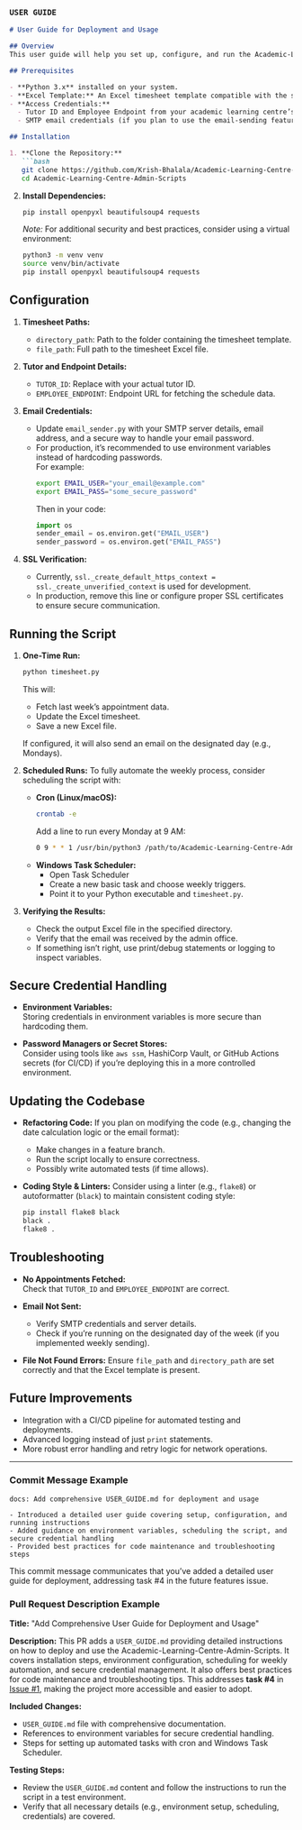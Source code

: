 ### `USER GUIDE`

```markdown
# User Guide for Deployment and Usage

## Overview
This user guide will help you set up, configure, and run the Academic-Learning-Centre-Admin-Scripts project smoothly in different environments. It covers installation steps, secure credential management, automated scheduling (e.g., weekly emailing), and best practices.

## Prerequisites

- **Python 3.x** installed on your system.
- **Excel Template:** An Excel timesheet template compatible with the script’s data formatting logic.
- **Access Credentials:**  
  - Tutor ID and Employee Endpoint from your academic learning centre’s scheduling system.
  - SMTP email credentials (if you plan to use the email-sending feature).

## Installation

1. **Clone the Repository:**
   ```bash
   git clone https://github.com/Krish-Bhalala/Academic-Learning-Centre-Admin-Scripts.git
   cd Academic-Learning-Centre-Admin-Scripts
   ```

2. **Install Dependencies:**
   ```bash
   pip install openpyxl beautifulsoup4 requests
   ```
   
   *Note:* For additional security and best practices, consider using a virtual environment:
   ```bash
   python3 -m venv venv
   source venv/bin/activate
   pip install openpyxl beautifulsoup4 requests
   ```

## Configuration

1. **Timesheet Paths:**
   - `directory_path`: Path to the folder containing the timesheet template.
   - `file_path`: Full path to the timesheet Excel file.

2. **Tutor and Endpoint Details:**
   - `TUTOR_ID`: Replace with your actual tutor ID.
   - `EMPLOYEE_ENDPOINT`: Endpoint URL for fetching the schedule data.

3. **Email Credentials:**
   - Update `email_sender.py` with your SMTP server details, email address, and a secure way to handle your email password.
   - For production, it’s recommended to use environment variables instead of hardcoding passwords.  
     For example:
     ```bash
     export EMAIL_USER="your_email@example.com"
     export EMAIL_PASS="some_secure_password"
     ```
     Then in your code:
     ```python
     import os
     sender_email = os.environ.get("EMAIL_USER")
     sender_password = os.environ.get("EMAIL_PASS")
     ```

4. **SSL Verification:**
   - Currently, `ssl._create_default_https_context = ssl._create_unverified_context` is used for development.
   - In production, remove this line or configure proper SSL certificates to ensure secure communication.

## Running the Script

1. **One-Time Run:**
   ```bash
   python timesheet.py
   ```
   This will:
   - Fetch last week’s appointment data.
   - Update the Excel timesheet.
   - Save a new Excel file.

   If configured, it will also send an email on the designated day (e.g., Mondays).

2. **Scheduled Runs:**
   To fully automate the weekly process, consider scheduling the script with:
   - **Cron (Linux/macOS):**
     ```bash
     crontab -e
     ```
     Add a line to run every Monday at 9 AM:
     ```bash
     0 9 * * 1 /usr/bin/python3 /path/to/Academic-Learning-Centre-Admin-Scripts/timesheet.py
     ```
   - **Windows Task Scheduler:**
     - Open Task Scheduler
     - Create a new basic task and choose weekly triggers.
     - Point it to your Python executable and `timesheet.py`.

3. **Verifying the Results:**
   - Check the output Excel file in the specified directory.
   - Verify that the email was received by the admin office.
   - If something isn’t right, use print/debug statements or logging to inspect variables.

## Secure Credential Handling

- **Environment Variables:**  
  Storing credentials in environment variables is more secure than hardcoding them.
  
- **Password Managers or Secret Stores:**  
  Consider using tools like `aws ssm`, HashiCorp Vault, or GitHub Actions secrets (for CI/CD) if you’re deploying this in a more controlled environment.

## Updating the Codebase

- **Refactoring Code:**
  If you plan on modifying the code (e.g., changing the date calculation logic or the email format):
  - Make changes in a feature branch.
  - Run the script locally to ensure correctness.
  - Possibly write automated tests (if time allows).

- **Coding Style & Linters:**
  Consider using a linter (e.g., `flake8`) or autoformatter (`black`) to maintain consistent coding style:
  ```bash
  pip install flake8 black
  black .
  flake8 .
  ```

## Troubleshooting

- **No Appointments Fetched:**  
  Check that `TUTOR_ID` and `EMPLOYEE_ENDPOINT` are correct.
  
- **Email Not Sent:**
  - Verify SMTP credentials and server details.
  - Check if you’re running on the designated day of the week (if you implemented weekly sending).

- **File Not Found Errors:**
  Ensure `file_path` and `directory_path` are set correctly and that the Excel template is present.

## Future Improvements

- Integration with a CI/CD pipeline for automated testing and deployments.
- Advanced logging instead of just `print` statements.
- More robust error handling and retry logic for network operations.

---

### Commit Message Example

```
docs: Add comprehensive USER_GUIDE.md for deployment and usage

- Introduced a detailed user guide covering setup, configuration, and running instructions
- Added guidance on environment variables, scheduling the script, and secure credential handling
- Provided best practices for code maintenance and troubleshooting steps
```

This commit message communicates that you’ve added a detailed user guide for deployment, addressing task #4 in the future features issue.

### Pull Request Description Example

**Title:**
"Add Comprehensive User Guide for Deployment and Usage"

**Description:**
This PR adds a `USER_GUIDE.md` providing detailed instructions on how to deploy and use the Academic-Learning-Centre-Admin-Scripts. It covers installation steps, environment configuration, scheduling for weekly automation, and secure credential management. It also offers best practices for code maintenance and troubleshooting tips. This addresses **task #4** in [Issue #1](https://github.com/Krish-Bhalala/Academic-Learning-Centre-Admin-Scripts/issues/1), making the project more accessible and easier to adopt.

**Included Changes:**
- `USER_GUIDE.md` file with comprehensive documentation.
- References to environment variables for secure credential handling.
- Steps for setting up automated tasks with cron and Windows Task Scheduler.

**Testing Steps:**
- Review the `USER_GUIDE.md` content and follow the instructions to run the script in a test environment.
- Verify that all necessary details (e.g., environment setup, scheduling, credentials) are covered.

